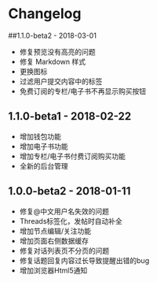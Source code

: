 # Changelog

##1.1.0-beta2 - 2018-03-01

- 修复预览没有高亮的问题
- 修复 Markdown 样式
- 更换图标
- 过滤用户提交内容中的标签
- 免费订阅的专栏/电子书不再显示购买按钮


## 1.1.0-beta1 - 2018-02-22
- 增加钱包功能
- 增加电子书功能
- 增加专栏/电子书付费订阅购买功能
- 全新的后台管理

## 1.0.0-beta2 - 2018-01-11
- 修复@中文用户名失效的问题
- Threads标签化，发帖时自动补全
- 增加节点编辑/关注功能
- 增加页面右侧数据缓存
- 修复对话列表页不分页的问题
- 修复话题回复内容过长导致提醒出错的bug
- 增加浏览器Html5通知